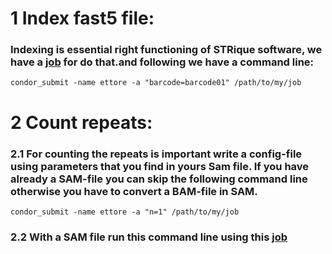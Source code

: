 # 1 Index fast5 file:

### Indexing is essential right functioning of STRique software, we have a [job](STRique_jobs/condor-striqueIndex.job) for do that.and following we have a command line:
```
condor_submit -name ettore -a "barcode=barcode01" /path/to/my/job
```
# 2 Count repeats:

### 2.1 For counting the repeats is important write a config-file using parameters that you find in yours Sam file. If you have already a SAM-file you can skip the following command line otherwise you have to convert a BAM-file in SAM.

```
condor_submit -name ettore -a "n=1" /path/to/my/job
```

### 2.2 With a SAM file run this command line using this [job]()